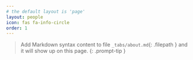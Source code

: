 ```yaml
---
# the default layout is 'page'
layout: people
icon: fas fa-info-circle
order: 1
---
```


> Add Markdown syntax content to file `_tabs/about.md`{: .filepath } and it will show up on this page.
{: .prompt-tip }



<!-- ## People -->



<!-- ![Dr. Channapatna Prakash](/assets/img/people/xchang.jpg)
**Dr. Channapatna Prakash** - Tuskegee University
Overseeing project development; leading metrics and survey development.
[cprakash@tuskegee.edu](mailto:cprakash@tuskegee.edu)

![Dr. Xiao Chang](/assets/img/people/xchang.jpg)
**Dr. Xiao Chang** - Tuskegee University
Leading the research and drafting of Paper 1 on AI/ML applications in healthcare.
[xchang@tuskegee.edu](mailto:xchang@tuskegee.edu)

...

![Deepthi Viswaroopan](/assets/img/people/dviswaroopan.jpg)
**Deepthi Viswaroopan** - UTHealth
Supporting project website development and GPT-based tool development and testing.
[deepthi.viswaroopan@uth.tmc.edu](mailto:deepthi.viswaroopan@uth.tmc.edu)
 -->
